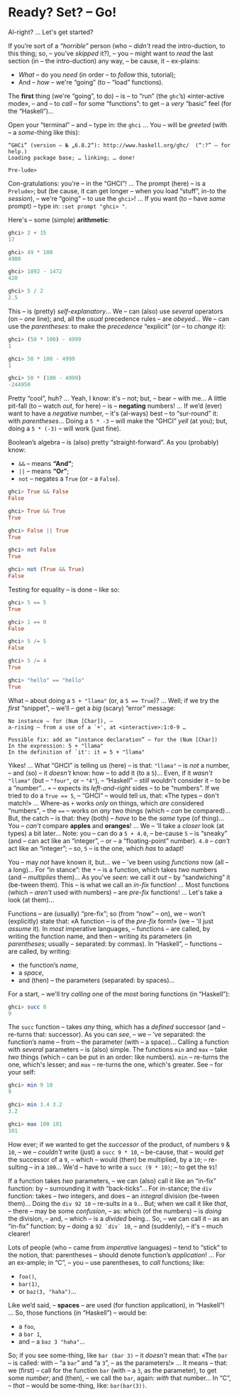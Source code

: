 # Ready? Set? – Go!

Al-right? … Let's get started?

If you’re sort of a _“horrible”_ person (who – *didn't* read the intro-duction, to this thing; so, – you’ve *skipped* it?), – you – might want to *read* the last section (in – the intro-duction) any way, – be cause, it – ex-plains: 
- *What* – do you *need* (in order – to *follow* this, tutorial);
- And – *how* – we're “going” (to – “load” functions).

The **first** thing (we're “going”, to do) – is – to “run” (the `ghc`’s) «inter-active mode», – and – to *call* – for some “functions”: to get – a *very* “basic” feel (for the “Haskell”)…

Open your “terminal” – and – type in: the `ghci` … You – will be *greeted* (with – a *some*-thing like this): 

```text
“GHCi” (version – № „6.8.2“): http://www.haskell.org/ghc/  (“:?” – for help.)
Loading package base; … linking; … done!  

Pre-lude>  
```

Con-gratulations: you're – in the “GHCI”! … The prompt (here) – is a `Prelude>`; but (be cause, it can get longer – when you load “stuff”, in-to the *session*), – we're “going” – to use the `ghci>`! … If you want (to – have *same* prompt) – type in: `:set prompt "ghci> "`.

Here's – some (simple) **arithmetic**:

```haskell
ghci> 2 + 15  
17  

ghci> 49 * 100  
4900  

ghci> 1892 - 1472  
420  

ghci> 5 / 2  
2.5  
```

This – is (pretty) *self-explanatory*… We – can (also) use *several* operators (on – *one* line); and, all the *usual* precedence rules – are *obeyed*… We – can use the *parentheses*: to make the *precedence* “explicit” (or – to *change* it):

```haskell
ghci> (50 * 100) - 4999  
1  

ghci> 50 * 100 - 4999  
1  

ghci> 50 * (100 - 4999)  
-244950  
```

Pretty “cool”, huh? … Yeah, I know: it's – not; but, – bear – with me… A little pit-fall (to – watch *out*, for here) – is – **negating** numbers! … If we’d (ever) want to have a *negative* number, – it's (al-ways) best – to “sur-round” it: with *parentheses*… Doing a `5 * -3` – will make the “GHCI” *yell* (at you); but, doing a `5 * (-3)` – will work (just fine). 

Boolean’s algebra – is (also) pretty “straight-forward”. As you (probably) know: 
- `&&` – means **“And”**;
- `||` – means **“Or”**;
- `not` – negates a `True` (or – a `False`).


```haskell
ghci> True && False  
False  

ghci> True && True  
True  

ghci> False || True  
True   

ghci> not False  
True  

ghci> not (True && True)  
False
```

Testing for equality – is done – like so:

 ```haskell
ghci> 5 == 5  
True  

ghci> 1 == 0  
False  

ghci> 5 /= 5  
False  

ghci> 5 /= 4  
True  

ghci> "hello" == "hello"  
True   
```

What – about doing a `5 + "llama"` (or, a `5 == True`)? … Well; if we try the *first* “snippet”, – we’ll – get a *big* (scary) “error” message:

```text
No instance – for (Num [Char]), –
a-rising – from a use of a `+', at <interactive>:1:0-9 …

Possible fix: add an “instance declaration” – for the (Num [Char])  
In the expression: 5 + "llama"  
In the definition of `it': it = 5 + "llama"   
```

Yikes! … What “GHCI” is telling us (here) – is that: `"llama"` – is *not* a number, – and (so) – it *doesn't* know: how – to add it (to a `5`)… Even, if it *wasn't* `"llama"` (but – `"four"`, or – `"4"`), – “Haskell” – *still* wouldn't consider it – to be a “number”… `+` – expects its *left-and-right* sides – to be “numbers”. If we tried to do a `True == 5`, – “GHCI” – would tell us, that: «The types – don't match!» … Where-as `+` works *only* on things, which *are* considered “numbers”, – the `==` – works on *any* two things (which – *can* be compared)… But, the catch – is that: they (both) – *have* to be the *same* type (of thing)… You – *can't* compare **apples** and **oranges**! … We – 'll take a *closer* look (at types) a bit later… Note: you – can do a `5 + 4.0`, – be-cause `5` – is “sneaky” (and – can act like an “integer”, – or – a “floating-point” number). `4.0` – *can't* act like an “integer”; – so, `5` – is the one, which *has* to adapt!

You – may *not* have known it, but… we – 've been using *functions* now (all – a long)… For “in stance”: the `*` – is a function, which takes *two* numbers (and – *multiplies* them)… As you've *seen*: we call it *out* – by “sandwiching” it (be-tween them). This – is what we call an _in-fix_ function! … Most functions (which – *aren't* used with numbers) – are _pre-fix_ functions! … Let's take a look (at them)…

Functions – are (usually) “pre-fix”; so (from “now” – on), we  – won't (explicitly) state that: «A function – is of the *pre-fix* form!» (we – 'll just *assume* it). In *most* imperative languages, – functions – are called, by writing the function name, and then –  writing its parameters (in *parentheses*; usually – separated: by commas). In “Haskell”, – functions – are called, by writing: 
- the function’s *name*, 
- a *space*, 
- and (then) – the parameters (separated: by spaces)… 

For a start, – we'll try *calling* one of the *most* boring functions (in “Haskell”):

```haskell
ghci> succ 8  
9   
```

The `succ` function – takes *any* thing, which has a *defined* successor (and – re-turns that: successor). As you can *see*, – we – ’ve separated: the function’s name – from – the parameter (with – a space)… Calling a function with *several* parameters – is (also) simple. The functions `min` and `max`  – take *two* things (which – can be put in an order: like numbers). `min` – re-turns the one, which's lesser; and `max` – re-turns the one, which's greater. See – for your self: 

```haskell
ghci> min 9 10  
9  

ghci> min 3.4 3.2  
3.2  

ghci> max 100 101  
101   
```

How ever; if we wanted to get the *successor* of the product, of numbers `9` & `10`, – we – *couldn't* write (just) a `succ 9 * 10`, – be-cause, that – would *get* the successor of a `9`, – which – would (then) be multiplied, by a `10`; – re-sulting – in a `100`… We'd – have to write a `succ (9 * 10)`; – to get the `91`!

If a function takes *two* parameters, – we can (also) call it like an “in-fix” function: by – surrounding it *with* “back-ticks”… For in-stance; the `div` function: takes – *two* integers, and does – an *integral* division (be-tween them)… Doing the `div 92 10` – re-sults in a `9`… But; when we call it like *that*, – there – may be some *confusion*, – as: which (of the numbers) – is *doing* the division, – and, – which – is a *divided* being… So, – we can call it – as an “in-fix” function: by – doing a ``92 `div` 10``, – and (suddenly), – it's – much clearer!

Lots of people (who – came from *imperative* languages) – tend to “stick” to the notion, that: parentheses – should denote function’s *application*! … For an ex-ample; in “C”, – you – use parentheses, to *call* functions; like: 
- `foo()`, 
- `bar(1)`,
- or `baz(3, "haha")`… 

Like we’d said, – **spaces** – are used (for function application), in “Haskell”! … So, those functions (in “Haskell”) – would be: 
- a `foo`, 
- a `bar 1`, 
- and – a `baz 3 "haha"`… 

So; if you see some-thing, like `bar (bar 3)` – it *doesn't* mean that: «The `bar` – is called: with – “a `bar`” and “a `3`”, – as the parameters!» … It means – that: we (first) – call for the function `bar` (with – a `3`, as the parameter), to get some *number*; and (then), – we call the `bar`, again: *with* that number… In “C”, – *that* – would be some-thing, like: `bar(bar(3))`.